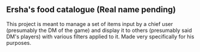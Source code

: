 ## Ersha's food catalogue (Real name pending)

This project is meant to manage a set of items input by a chief user (presumably the DM of the game) and display it to others (presumably said DM's players) with various filters applied to it. Made very specifically for his purposes. 
